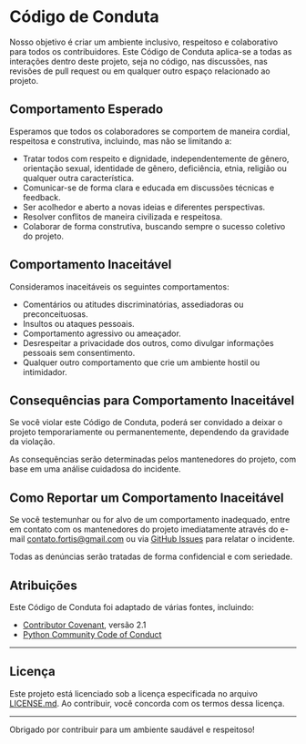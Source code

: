 # Código de Conduta

Nosso objetivo é criar um ambiente inclusivo, respeitoso e colaborativo para todos os contribuidores. Este Código de Conduta aplica-se a todas as interações dentro deste projeto, seja no código, nas discussões, nas revisões de pull request ou em qualquer outro espaço relacionado ao projeto.

## Comportamento Esperado

Esperamos que todos os colaboradores se comportem de maneira cordial, respeitosa e construtiva, incluindo, mas não se limitando a:

- Tratar todos com respeito e dignidade, independentemente de gênero, orientação sexual, identidade de gênero, deficiência, etnia, religião ou qualquer outra característica.
- Comunicar-se de forma clara e educada em discussões técnicas e feedback.
- Ser acolhedor e aberto a novas ideias e diferentes perspectivas.
- Resolver conflitos de maneira civilizada e respeitosa.
- Colaborar de forma construtiva, buscando sempre o sucesso coletivo do projeto.

## Comportamento Inaceitável

Consideramos inaceitáveis os seguintes comportamentos:

- Comentários ou atitudes discriminatórias, assediadoras ou preconceituosas.
- Insultos ou ataques pessoais.
- Comportamento agressivo ou ameaçador.
- Desrespeitar a privacidade dos outros, como divulgar informações pessoais sem consentimento.
- Qualquer outro comportamento que crie um ambiente hostil ou intimidador.

## Consequências para Comportamento Inaceitável

Se você violar este Código de Conduta, poderá ser convidado a deixar o projeto temporariamente ou permanentemente, dependendo da gravidade da violação.

As consequências serão determinadas pelos mantenedores do projeto, com base em uma análise cuidadosa do incidente.

## Como Reportar um Comportamento Inaceitável

Se você testemunhar ou for alvo de um comportamento inadequado, entre em contato com os mantenedores do projeto imediatamente através do e-mail [contato.fortis@gmail.com](mailto:contato.fortis@gmail.com) ou via [GitHub Issues](https://github.com/luizfnogueira/PROJETO-FDS/issues) para relatar o incidente.

Todas as denúncias serão tratadas de forma confidencial e com seriedade.

## Atribuições

Este Código de Conduta foi adaptado de várias fontes, incluindo:
- [Contributor Covenant](https://www.contributor-covenant.org/), versão 2.1
- [Python Community Code of Conduct](https://www.python.org/community/codeofconduct/)

---

## Licença

Este projeto está licenciado sob a licença especificada no arquivo [LICENSE.md](PROJETO-FDS\LICENSE.md). Ao contribuir, você concorda com os termos dessa licença.

---

Obrigado por contribuir para um ambiente saudável e respeitoso!
